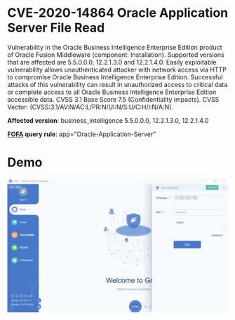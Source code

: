 # CVE-2020-14864 Oracle Application Server File Read

Vulnerability in the Oracle Business Intelligence Enterprise Edition product of Oracle Fusion Middleware (component: Installation). Supported versions that are affected are 5.5.0.0.0, 12.2.1.3.0 and 12.2.1.4.0. Easily exploitable vulnerability allows unauthenticated attacker with network access via HTTP to compromise Oracle Business Intelligence Enterprise Edition. Successful attacks of this vulnerability can result in unauthorized access to critical data or complete access to all Oracle Business Intelligence Enterprise Edition accessible data. CVSS 3.1 Base Score 7.5 (Confidentiality impacts). CVSS Vector: (CVSS:3.1/AV:N/AC:L/PR:N/UI:N/S:U/C:H/I:N/A:N).

**Affected version**: business_intelligence 5.5.0.0.0, 12.2.1.3.0, 12.2.1.4.0

**[FOFA](https://fofa.so/result?q=app%3D%22Oracle-Application-Server%22&qbase64=YXBwPSJPcmFjbGUtQXBwbGljYXRpb24tU2VydmVyIg%3D%3D&file=&file=) query rule**: app="Oracle-Application-Server"

# Demo

![](CVE-2020-14864.gif)